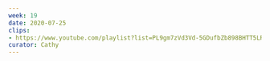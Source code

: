 ```yaml
---
week: 19
date: 2020-07-25
clips: 
- https://www.youtube.com/playlist?list=PL9gm7zVd3Vd-5GDufbZb898BHTT5LRxre
curator: Cathy
---
```

